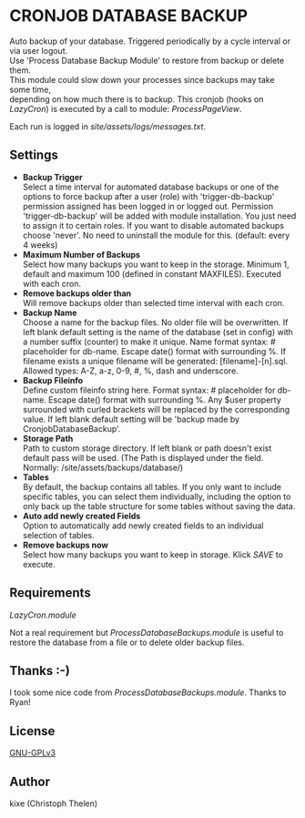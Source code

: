 CRONJOB DATABASE BACKUP
=======================

Auto backup of your database. Triggered periodically by a cycle interval or via user logout.  
Use 'Process Database Backup Module' to restore from backup or delete them.  
This module could slow down your processes since backups may take some time,  
depending on how much there is to backup.
This cronjob (hooks on *LazyCron*) is executed by a call to module: *ProcessPageView*.   

Each run is logged in *site/assets/logs/messages.txt*.

## Settings
+ **Backup Trigger**  
Select a time interval for automated database backups or one of the options to force backup after a user (role) with 'trigger-db-backup' permission assigned has been logged in or logged out. Permission 'trigger-db-backup' will be added with module installation. You just need to assign it to certain roles. 
If you want to disable automated backups choose 'never'. No need to uninstall the module for this. (default: every 4 weeks)  
+ **Maximum Number of Backups**  
Select how many backups you want to keep in the storage. Minimum 1, default and maximum 100 (defined in constant MAXFILES). Executed with each cron.    
+ **Remove backups older than**  
Will remove backups older than selected time interval with each cron. 
+ **Backup Name**  
Choose a name for the backup files. No older file will be overwritten. If left blank default setting is the name of the database (set in config) with a number suffix (counter) to make it unique. Name format syntax: # placeholder for db-name. Escape date() format with surrounding %. If filename exists a unique filename will be generated: [filename]-[n].sql. Allowed types: A-Z, a-z, 0-9, #, %, dash and underscore.  
+ **Backup Fileinfo**  
Define custom fileinfo string here. Format syntax: # placeholder for db-name. Escape date() format with surrounding %. Any $user property surrounded with curled brackets will be replaced by the corresponding value. If left blank default setting will be 'backup made by CronjobDatabaseBackup'.  
+ **Storage Path**  
Path to custom storage directory. If left blank or path doesn't exist default pass will be used. (The Path is displayed under the field. Normally: /site/assets/backups/database/)  
+ **Tables**  
By default, the backup contains all tables. If you only want to include specific tables, you can select them individually, including the option to only back up the table structure for some tables without saving the data.  
+ **Auto add newly created Fields**  
Option to automatically add newly created fields to an individual selection of tables.
+ **Remove backups now**  
Select how many backups you want to keep in storage. Klick *SAVE* to execute.  

## Requirements
*LazyCron.module*  

Not a real requirement but *ProcessDatabaseBackups.module* is useful to restore the database from a file or to delete older backup files. 

## Thanks :-)
I took some nice code from *ProcessDatabaseBackups.module*.  Thanks to Ryan!  

## License
[GNU-GPLv3](http://www.gnu.org/licenses/gpl-3.0.html)  

## Author
kixe (Christoph Thelen)